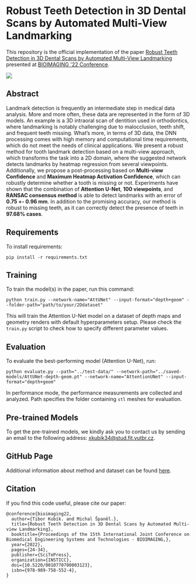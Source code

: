 # Robust Teeth Detection in 3D Dental Scans by Automated Multi-View Landmarking
This repository is the official implementation of the paper [Robust Teeth Detection in 3D Dental Scans by Automated Multi-View Landmarking](https://www.scitepress.org/PublicationsDetail.aspx?ID=6XIfWnl5LKU=&t=1) presented at [BIOIMAGING '22 Conference](https://bioimaging.scitevents.org/). 

![](media/prediction.gif)

## Abstract

Landmark detection is frequently an intermediate step in medical data analysis. More and more often, these data are represented in the form of 3D models. An example is a 3D intraoral scan of dentition used in orthodontics, where landmarking is notably challenging due to malocclusion, teeth shift, and frequent teeth missing. What’s more, in terms of 3D data, the DNN processing comes with high memory and computational time requirements, which do not meet the needs of clinical applications. We present a robust method for tooth landmark detection based on a multi-view approach, which transforms the task into a 2D domain, where the suggested network detects landmarks by heatmap regression from several viewpoints. Additionally, we propose a post-processing based on **Multi-view Confidence** and **Maximum Heatmap Activation Confidence**, which can robustly determine whether a tooth is missing or not. Experiments have shown that the combination of **Attention U-Net**, **100 viewpoints**, and **RANSAC consensus method** is able to detect landmarks with an error of **0.75 +- 0.96 mm**. In addition to the promising accuracy, our method is robust to missing teeth, as it can correctly detect the presence of teeth in **97.68% cases**.

## Requirements

To install requirements:

```setup
pip install -r requirements.txt
```

## Training

To train the model(s) in the paper, run this command:

```
python train.py --network-name="AttUNet" --input-format="depth+geom" --folder-path="path/to/your/2Ddataset"
```

This will train the Attention U-Net model on a dataset of depth maps and geometry renders with default hyperparameters setup. Please check the `train.py` script to check how to specify different parameter values.

## Evaluation

To evaluate the best-performing model (Attention U-Net), run:

```
python evaluate.py --path="../test-data/" --network-path="../saved-models/AttUNet-depth-geom.pt" --network-name="AttentionUNet" --input-format="depth+geom"
```
In performance mode, the performance measurements are collected and analyzed. Path specifies the folder containing `stl` meshes for evaluation. 
## Pre-trained Models

To get the pre-trained models, we kindly ask you to contact us by sending an email to the following address: [xkubik34@stud.fit.vutbr.cz](xkubik34@stud.fit.vutbr.cz).

## GitHub Page
Additional information about method and dataset can be found [here](https://tiborkubik.github.io/Robust-Teeth-Detection-in-3D-Dental-Scans/).

## Citation

If you find this code useful, please cite our paper:

```
@conference{bioimaging22,
  author={Tibor Kubík. and Michal Španěl.},
  title={Robust Teeth Detection in 3D Dental Scans by Automated Multi-view Landmarking},
  booktitle={Proceedings of the 15th International Joint Conference on Biomedical Engineering Systems and Technologies - BIOIMAGING,},
  year={2022},
  pages={24-34},
  publisher={SciTePress},
  organization={INSTICC},
  doi={10.5220/0010770700003123},
  isbn={978-989-758-552-4},
}
```
